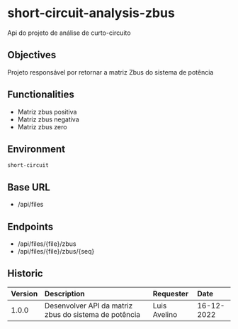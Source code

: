 # short-circuit-analysis-zbus

Api do projeto de análise de curto-circuito

## Objectives

Projeto responsável por retornar a matriz Zbus do sistema de potência

## Functionalities

* Matriz zbus positiva
* Matriz zbus negativa
* Matriz zbus zero

## Environment

```
short-circuit
```

## Base URL

* /api/files

## Endpoints

* /api/files/{file}/zbus
* /api/files/{file}/zbus/{seq}

## Historic

|Version|Description|Requester|Date|
|:------|:----------|:---|:---|
|1.0.0|Desenvolver API da matriz zbus do sistema de potência|Luis Avelino|16-12-2022|
